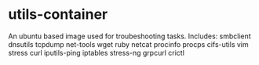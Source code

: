 # utils-container
An ubuntu based image used for troubeshooting tasks.
Includes: smbclient dnsutils tcpdump net-tools wget ruby netcat procinfo procps cifs-utils vim stress curl iputils-ping iptables stress-ng grpcurl crictl
  